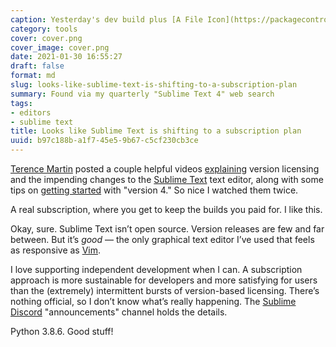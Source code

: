 ```yaml
---
caption: Yesterday's dev build plus [A File Icon](https://packagecontrol.io/packages/A%20File%20Icon)
category: tools
cover: cover.png
cover_image: cover.png
date: 2021-01-30 16:55:27
draft: false
format: md
slug: looks-like-sublime-text-is-shifting-to-a-subscription-plan
summary: Found via my quarterly "Sublime Text 4" web search
tags:
- editors
- sublime text
title: Looks like Sublime Text is shifting to a subscription plan
uuid: b97c188b-a1f7-45e5-9b67-c5cf230cb3ce
---
```


[Terence Martin][terence-martin] posted a couple helpful videos [explaining][]
version licensing and the impending changes to the [Sublime Text][sublime-text]
text editor, along with some tips on [getting started][getting-started] with
"version 4." So nice I watched them twice.

A real subscription, where you get to keep the builds you paid for.  I like
this.

Okay, sure.  Sublime Text isn’t open source.  Version releases are few and far
between. But it’s *good* — the only graphical text editor I’ve used that feels
as responsive as [Vim][vim].

I love supporting independent development when I can.  A subscription approach
is more sustainable for developers and more satisfying for users than the
(extremely) intermittent bursts of version-based licensing.  There’s nothing
official, so I don’t know what’s really happening.  The [Sublime
Discord][sublime-discord] "announcements" channel holds the details.

Python 3.8.6. Good stuff!

[terence-martin]: https://odatnurd.net
[explaining]: https://youtu.be/P52ZBQvAAsU
[sublime-text]: https://www.sublimetext.com
[getting-started]: https://youtu.be/_HoltQwvF2o
[vim]: /tags/vim
[sublime-discord]: https://discord.gg/HcmwdVK